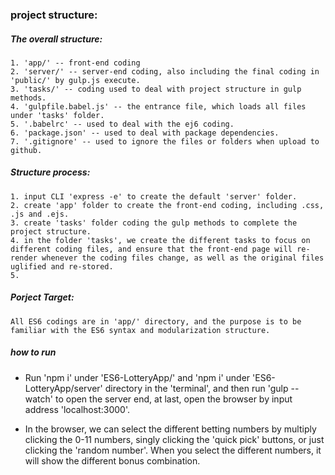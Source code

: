 
### project structure:

##### The overall structure:

    1. 'app/' -- front-end coding
    2. 'server/' -- server-end coding, also including the final coding in 'public/' by gulp.js execute.
    3. 'tasks/' -- coding used to deal with project structure in gulp methods.
    4. 'gulpfile.babel.js' -- the entrance file, which loads all files under 'tasks' folder.
    5. '.babelrc' -- used to deal with the ej6 coding.
    6. 'package.json' -- used to deal with package dependencies.
    7. '.gitignore' -- used to ignore the files or folders when upload to github.

##### Structure process:
    
    1. input CLI 'express -e' to create the default 'server' folder.
    2. create 'app' folder to create the front-end coding, including .css, .js and .ejs.
    3. create 'tasks' folder coding the gulp methods to complete the project structure.
    4. in the folder 'tasks', we create the different tasks to focus on different coding files, and ensure that the front-end page will re-render whenever the coding files change, as well as the original files uglified and re-stored. 
    5. 
##### Porject Target:
    
    All ES6 codings are in 'app/' directory, and the purpose is to be familiar with the ES6 syntax and modularization structure.
    
##### how to run



    
* Run 'npm i' under 'ES6-LotteryApp/' and 'npm i' under 'ES6-LotteryApp/server' directory in the 'terminal', and then run 'gulp --watch' to open the server end, at last, open the browser by input address 'localhost:3000'.

*  In the browser, we can select the different betting numbers by multiply clicking the 0-11 numbers, singly clicking the 'quick pick' buttons, or just clicking the 'random number'. When you select the different numbers, it will show the different bonus combination.  


























